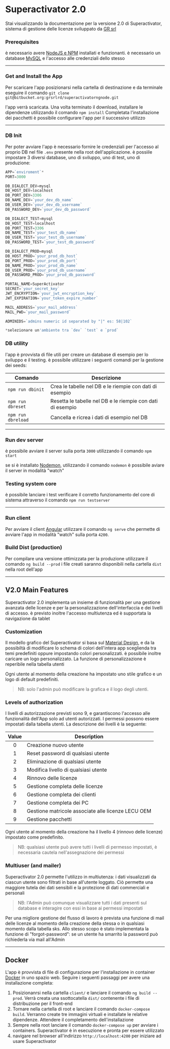 # Superactivator 2.0

Stai visualizzando la documentazione per la versione 2.0 di Superactivator, sistema di gestione delle licenze sviluppato da [GR srl](http://www.grsrl.net/)

### Prerequisites

è necessario avere [NodeJS e NPM](https://nodejs.org/it/) installati e funzionanti.
è necessario un database [MySQL](https://www.mysql.com) e l'accesso alle credenziali dello stesso

---

### Get and Install the App

Per scaricare l'app posizionarsi nella cartella di destinazione e da terminale eseguire il comando `git clone git@bitbucket.org:grsrlrd/superactivatorngnode.git`

l'app verrà scaricata. Una volta terminato il download, installare le dipendenze utilizzando il comando `npm install`
Completata l'installazione dei pacchetti è possibile configurare l'app per il successivo utilizzo 

---

### DB Init

Per poter avviare l'app è necessario fornire le credenziali per l'accesso al proprio DB nel file `.env` presente nella root dell'applicazione. è possiile impostare 3 diversi database, uno di sviluppo, uno di test, uno di produzione:

```javascript
APP=`enviroment`* 
PORT=3000

DB_DIALECT_DEV=mysql
DB_HOST_DEV=localhost
DB_PORT_DEV=3306
DB_NAME_DEV=`your_dev_db_name`
DB_USER_DEV=`your_dev_db_username`
DB_PASSWORD_DEV=`your_dev_db_password`

DB_DIALECT_TEST=mysql
DB_HOST_TEST=localhost
DB_PORT_TEST=3306
DB_NAME_TEST=`your_test_db_name`
DB_USER_TEST=`your_test_db_username`
DB_PASSWORD_TEST=`your_test_db_password`

DB_DIALECT_PROD=mysql
DB_HOST_PROD=`your_prod_db_host`
DB_PORT_PROD=`your_prod_db_port`
DB_NAME_PROD=`your_prod_db_name`
DB_USER_PROD=`your_prod_db_username`
DB_PASSWORD_PROD=`your_prod_db_password`

PORTAL_NAME=SuperActivator
SECRET=`your_secret_key`
JWT_ENCRYPTION=`your_jwt_encryption_key`
JWT_EXPIRATION=`your_token_expire_number`

MAIL_ADDRESS=`your_mail_address`
MAIL_PWD=`your_mail_password`

ADMINIDS=`admins numeric id separated by "|" es: 58|102`

*selezionare un'ambiente tra `dev` `test` e `prod`
```

### DB utility

l'app è provvista di file utili per creare un database di esempio per lo sviluppo e il testing. è possibile utilizzare i seguenti comandi per la gestione dei seeds:

|  Comando          | Descrizione                                                 | 
| ----------------- |-------------------------------------------------------------|
| `npm run dbinit`  | Crea le tabelle nel DB e le riempie con dati di esempio     |
| `npm run dbreset` | Resetta le tabelle nel DB e le riempie con dati di esempio  |
| `npm run dbreload`| Cancella e ricrea i dati di esempio nel DB                  |

---

### Run dev server

è possibile avviare il server sulla porta `3000` utilizzando il comando `npm start`

se si è installato [Nodemon](https://nodemon.io/), utilizzando il comando `nodemon` è possibile aviare il server in modalità "watch"

### Testing system core

è possibile lanciare i test verificare il corretto funzionamento del core di sistema attraverso il comando `npm run testserver`

---

### Run client 

Per avviare il client [Angular](https://angular.io/) utilizzare il comando `ng serve` che permette di avviare l'app in modalità "watch" sulla porta `4200`.

### Build Dist (production)

Per compilare una versione ottimizzata per la produzione utilizzare il comando `ng build --prod` i file creati saranno disponibili nella cartella `dist` nella root dell'app

---

## V2.0 Main Features

Superactivator 2.0 implementa un insieme di funzionalità per una gestione avanzata delle licenze e per la personalizzazione dell'interfaccia e dei livelli di accesso.
è previsto inoltre l'accesso multiutenza ed è supportata la navigazione da tablet   

### Customization

Il modello grafico del Superactivator si basa sul [Material Design](https://material.io/), e da la possibiltà di modificare lo schema di colori dell'intera app sceglienda tra temi predefiniti oppure impostando colori personalizzati. è possibile inoltre caricare un logo personalizzato.
La funzione di personalizzazione è reperibile nella tabella utenti

Ogni utente al momento della creazione ha impostato uno stile grafico e un logo di default predefiniti.

> NB: solo l'admin può modificare la grafica e il logo degli utenti.

### Levels of authorization

I livelli di autorizzazione previsti sono 9, e garantiscono l'accesso alle funzionalità dell'App solo ad utenti autorizzati. I permessi possono essere impostati dalla tabella utenti. La descrizione dei livelli è la seguente: 

| Value  | Description |
|:------:|-------------|
| 0 | Creazione nuovo utente 
| 1 | Reset password di qualsiasi utente |
| 2 | Eliminazione di qualsiasi utente |
| 3 | Modifica livello di qualsiasi utente| 
| 4 | Rinnovo delle licenze |
| 5 | Gestione completa delle licenze| 
| 6 | Gestione completa dei clienti |
| 7 | Gestione completa dei PC |
| 8 | Gestione matricole associate alle licenze LECU OEM|
| 9 | Gestione pacchetti|

Ogni utente al momento della creazione ha il livello 4 (rinnovo delle licenze) impostato come predefinito.

> NB: qualsiasi utente può avere tutti i livelli di permesso impostati, è necessaria cautela nell'assegnazione dei permessi

### Multiuser (and mailer)

Superactivator 2.0 permette l'utilizzo in multiutenza: i dati visualizzati da ciascun utente sono filtrati in base all'utente loggato. Ciò permette una maggiore tutela dei dati sensibili e la protezione di dati commerciali e personali

> NB: l'Admin può comunque visualizzare tutti i dati presenti sul database e interagire con essi in base ai permessi impostati

Per una migliore gestione del flusso di lavoro è prevista una funzione di mail delle licenze al momento della creazione della stessa o in qualsiasi momento dalla tabella sks. Allo stesso scopo è stato implementata la funzione di "forgot-password": se un utente ha smarrito la password può richiederla via mail all'Admin

---

## Docker

L'app è provvista di file di configurazione per l'installazione in container [Docker](https://www.docker.com/) in uno spazio web. Seguire i seguenti passaggi per avere una installazione completa:

1) Posizionanrsi nella cartella `client/` e lanciare il comando `ng build --prod`. Verrà creata una ssottocatella `dist/` contenente i file di distribuzione per il front-end
2) Tornare nella cartella di root e lanciare il comando `docker-compose build`. Verranno create tre immagini virtuali e installate le relative dipendenze. Attendere il completamento dell'installazione
3) Sempre nella root lanciare il comando `docker-compose up` per avviare i containers. Superactivator è in esecuzione e pronta per essere utilizzato
4) navigare nel browser all'indirizzo `http://localhost:4200` per iniziare ad usare Superactivator



```